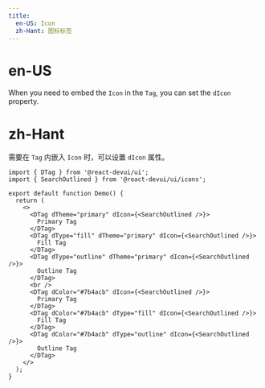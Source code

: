 ```yaml
---
title:
  en-US: Icon
  zh-Hant: 图标标签
---
```


# en-US

When you need to embed the `Icon` in the `Tag`, you can set the `dIcon` property.

# zh-Hant

需要在 `Tag` 内嵌入 `Icon` 时，可以设置 `dIcon` 属性。

```tsx
import { DTag } from '@react-devui/ui';
import { SearchOutlined } from '@react-devui/ui/icons';

export default function Demo() {
  return (
    <>
      <DTag dTheme="primary" dIcon={<SearchOutlined />}>
        Primary Tag
      </DTag>
      <DTag dType="fill" dTheme="primary" dIcon={<SearchOutlined />}>
        Fill Tag
      </DTag>
      <DTag dType="outline" dTheme="primary" dIcon={<SearchOutlined />}>
        Outline Tag
      </DTag>
      <br />
      <DTag dColor="#7b4acb" dIcon={<SearchOutlined />}>
        Primary Tag
      </DTag>
      <DTag dColor="#7b4acb" dType="fill" dIcon={<SearchOutlined />}>
        Fill Tag
      </DTag>
      <DTag dColor="#7b4acb" dType="outline" dIcon={<SearchOutlined />}>
        Outline Tag
      </DTag>
    </>
  );
}
```
